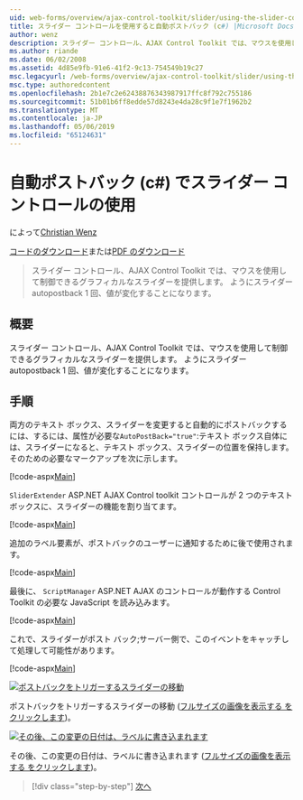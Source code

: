 ```yaml
---
uid: web-forms/overview/ajax-control-toolkit/slider/using-the-slider-control-with-auto-postback-cs
title: スライダー コントロールを使用すると自動ポストバック (c#) |Microsoft Docs
author: wenz
description: スライダー コントロール、AJAX Control Toolkit では、マウスを使用して制御できるグラフィカルなスライダーを提供します。 スライダー自動転記を作成することはしています.
ms.author: riande
ms.date: 06/02/2008
ms.assetid: 4d85e9fb-91e6-41f2-9c13-754549b19c27
msc.legacyurl: /web-forms/overview/ajax-control-toolkit/slider/using-the-slider-control-with-auto-postback-cs
msc.type: authoredcontent
ms.openlocfilehash: 2b1e7c2e62438876343987917ffc8f792c755186
ms.sourcegitcommit: 51b01b6ff8edde57d8243e4da28c9f1e7f1962b2
ms.translationtype: MT
ms.contentlocale: ja-JP
ms.lasthandoff: 05/06/2019
ms.locfileid: "65124631"
---
```

# <a name="using-the-slider-control-with-auto-postback-c"></a>自動ポストバック (c#) でスライダー コントロールの使用

によって[Christian Wenz](https://github.com/wenz)

[コードのダウンロード](http://download.microsoft.com/download/9/3/f/93f8daea-bebd-4821-833b-95205389c7d0/Slider1.cs.zip)または[PDF のダウンロード](http://download.microsoft.com/download/b/6/a/b6ae89ee-df69-4c87-9bfb-ad1eb2b23373/slider1CS.pdf)

> スライダー コントロール、AJAX Control Toolkit では、マウスを使用して制御できるグラフィカルなスライダーを提供します。 ようにスライダー autopostback 1 回、値が変化することになります。

## <a name="overview"></a>概要

スライダー コントロール、AJAX Control Toolkit では、マウスを使用して制御できるグラフィカルなスライダーを提供します。 ようにスライダー autopostback 1 回、値が変化することになります。

## <a name="steps"></a>手順

両方のテキスト ボックス、スライダーを変更すると自動的にポストバックするには、するには、属性が必要な`AutoPostBack="true"`:テキスト ボックス自体には、スライダーになると、テキスト ボックス、スライダーの位置を保持します。 そのための必要なマークアップを次に示します。

[!code-aspx[Main](using-the-slider-control-with-auto-postback-cs/samples/sample1.aspx)]

`SliderExtender` ASP.NET AJAX Control toolkit コントロールが 2 つのテキスト ボックスに、スライダーの機能を割り当てます。

[!code-aspx[Main](using-the-slider-control-with-auto-postback-cs/samples/sample2.aspx)]

追加のラベル要素が、ポストバックのユーザーに通知するために後で使用されます。

[!code-aspx[Main](using-the-slider-control-with-auto-postback-cs/samples/sample3.aspx)]

最後に、 `ScriptManager` ASP.NET AJAX のコントロールが動作する Control Toolkit の必要な JavaScript を読み込みます。

[!code-aspx[Main](using-the-slider-control-with-auto-postback-cs/samples/sample4.aspx)]

これで、スライダーがポスト バック;サーバー側で、このイベントをキャッチして処理して可能性があります。

[!code-aspx[Main](using-the-slider-control-with-auto-postback-cs/samples/sample5.aspx)]

[![ポストバックをトリガーするスライダーの移動](using-the-slider-control-with-auto-postback-cs/_static/image2.png)](using-the-slider-control-with-auto-postback-cs/_static/image1.png)

ポストバックをトリガーするスライダーの移動 ([フルサイズの画像を表示する をクリックします](using-the-slider-control-with-auto-postback-cs/_static/image3.png))。

[![その後、この変更の日付は、ラベルに書き込まれます](using-the-slider-control-with-auto-postback-cs/_static/image5.png)](using-the-slider-control-with-auto-postback-cs/_static/image4.png)

その後、この変更の日付は、ラベルに書き込まれます ([フルサイズの画像を表示する をクリックします](using-the-slider-control-with-auto-postback-cs/_static/image6.png))。

> [!div class="step-by-step"]
> [次へ](databinding-the-slider-control-cs.md)
